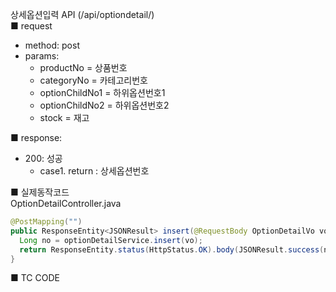 상세옵션입력 API (/api/optiondetail/)  
■ request
   - method: post
   - params:
      - productNo = 상품번호  
      - categoryNo = 카테고리번호  
      - optionChildNo1 = 하위옵션번호1  
      - optionChildNo2 = 하위옵션번호2  
      - stock = 재고  
  
■ response:  
   - 200: 성공  
      - case1. return : 상세옵션번호  
  
■ 실제동작코드  
OptionDetailController.java  
```java
@PostMapping("")
public ResponseEntity<JSONResult> insert(@RequestBody OptionDetailVo vo) {
  Long no = optionDetailService.insert(vo);
  return ResponseEntity.status(HttpStatus.OK).body(JSONResult.success(no));
}
```
  
■ TC CODE  
  
 <tc code>
